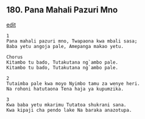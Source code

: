 ## 180. Pana Mahali Pazuri Mno
[edit](https://docs.google.com/document/d/1OlnAgjIzD5UtbQAknnVuv69xqgnul9n8/edit?mode=html)




    1
    Pana mahali pazuri mno, Twapaona kwa mbali sasa;
    Baba yetu angoja pale, Amepanga makao yetu.

    Chorus
    Kitambo tu bado, Tutakutana ng`ambo pale.
    Kitambo tu bado, Tutakutana ng`ambo pale.

    2
    Tutaimba pale kwa moyo Nyimbo tamu za wenye heri.
    Na rohoni hatutaona Tena haja ya kupumzika.

    3
    Kwa baba yetu mkarimu Tutatoa shukrani sana.
    Kwa kipaji cha pendo lake Na baraka anazotupa.


